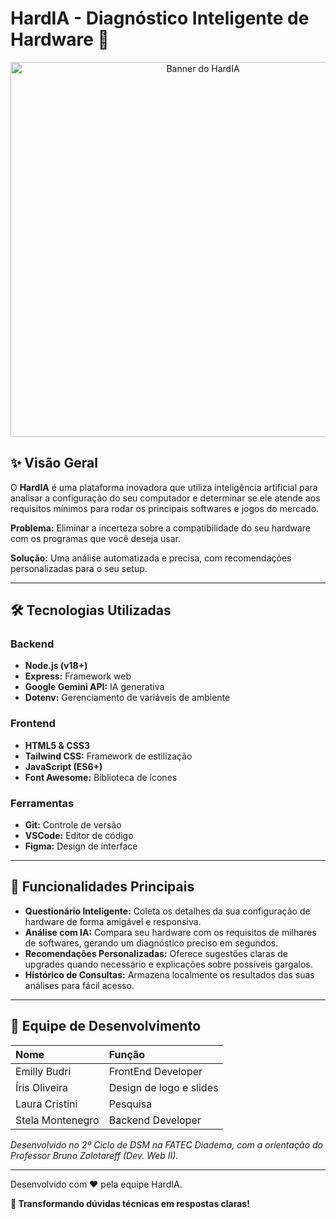 # HardIA - Diagnóstico Inteligente de Hardware 🚀

<p align="center">
  <img src="https://assets/banner-hardia.png" alt="Banner do HardIA" width="600"/>
</p>

## ✨ Visão Geral

O **HardIA** é uma plataforma inovadora que utiliza inteligência artificial para analisar a configuração do seu computador e determinar se ele atende aos requisitos mínimos para rodar os principais softwares e jogos do mercado.

**Problema:** Eliminar a incerteza sobre a compatibilidade do seu hardware com os programas que você deseja usar.

**Solução:** Uma análise automatizada e precisa, com recomendações personalizadas para o seu setup.

---

## 🛠 Tecnologias Utilizadas

### Backend
* **Node.js (v18+)**
* **Express:** Framework web
* **Google Gemini API:** IA generativa
* **Dotenv:** Gerenciamento de variáveis de ambiente

### Frontend
* **HTML5 & CSS3**
* **Tailwind CSS:** Framework de estilização
* **JavaScript (ES6+)**
* **Font Awesome:** Biblioteca de ícones

### Ferramentas
* **Git:** Controle de versão
* **VSCode:** Editor de código
* **Figma:** Design de interface

---

## 🎯 Funcionalidades Principais

* **Questionário Inteligente:** Coleta os detalhes da sua configuração de hardware de forma amigável e responsiva.
* **Análise com IA:** Compara seu hardware com os requisitos de milhares de softwares, gerando um diagnóstico preciso em segundos.
* **Recomendações Personalizadas:** Oferece sugestões claras de upgrades quando necessário e explicações sobre possíveis gargalos.
* **Histórico de Consultas:** Armazena localmente os resultados das suas análises para fácil acesso.

---

## 👥 Equipe de Desenvolvimento

| Nome | Função |
| :--- | :--- |
| Emilly Budri | FrontEnd Developer |
| Íris Oliveira | Design de logo e slides |
| Laura Cristini | Pesquisa |
| Stela Montenegro | Backend Developer |

*Desenvolvido no 2º Ciclo de DSM na FATEC Diadema, com a orientação do Professor Bruno Zolotareff (Dev. Web II).*

---

Desenvolvido com ❤️ pela equipe HardIA.

**🚀 Transformando dúvidas técnicas em respostas claras!**